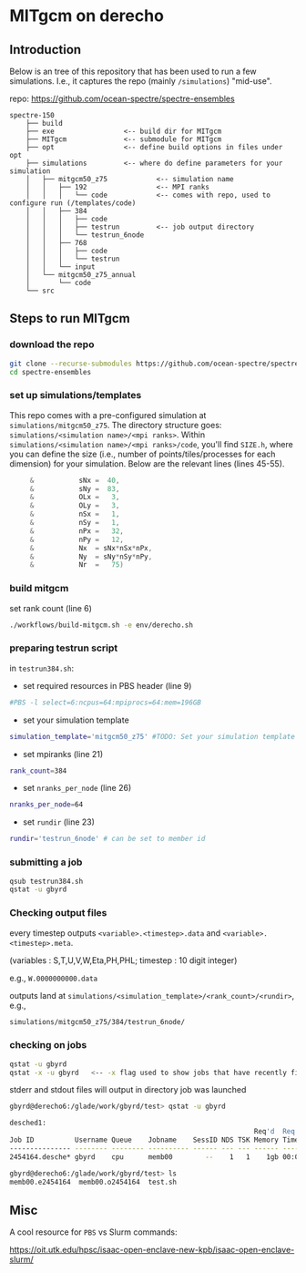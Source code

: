 # MITgcm on derecho

## Introduction
Below is an tree of this repository that has been used to run a few simulations. I.e., it captures the repo (mainly `/simulations`) "mid-use".

repo: https://github.com/ocean-spectre/spectre-ensembles
```
spectre-150
    ├── build
    ├── exe                 <-- build dir for MITgcm
    ├── MITgcm              <-- submodule for MITgcm
    ├── opt                 <-- define build options in files under opt
    ├── simulations         <-- where do define parameters for your simulation
    │   ├── mitgcm50_z75            <-- simulation name
    │   │   ├── 192                 <-- MPI ranks
    │   │   │   └── code            <-- comes with repo, used to configure run (/templates/code)
    │   │   ├── 384
    │   │   │   ├── code
    │   │   │   ├── testrun         <-- job output directory
    │   │   │   └── testrun_6node
    │   │   ├── 768
    │   │   │   ├── code
    │   │   │   └── testrun
    │   │   └── input
    │   └── mitgcm50_z75_annual
    │       └── code
    └── src
```

## Steps to run MITgcm

### download the repo
```bash
git clone --recurse-submodules https://github.com/ocean-spectre/spectre-ensembles
cd spectre-ensembles
```

### set up simulations/templates
This repo comes with a pre-configured simulation at `simulations/mitgcm50_z75`.
The directory structure goes: `simulations/<simulation name>/<mpi ranks>`. Within `simulations/<simulation name>/<mpi ranks>/code`, you'll find `SIZE.h`, where you can define the size (i.e., number of points/tiles/processes for each dimension) for your simulation. Below are the relevant lines (lines 45-55).
```c
     &           sNx =  40,
     &           sNy =  83,
     &           OLx =   3,
     &           OLy =   3,
     &           nSx =   1,
     &           nSy =   1,
     &           nPx =   32,
     &           nPy =   12,
     &           Nx  = sNx*nSx*nPx,
     &           Ny  = sNy*nSy*nPy,
     &           Nr  =   75)
```

### build mitgcm
set rank count (line 6)
```bash
./workflows/build-mitgcm.sh -e env/derecho.sh
```


### preparing testrun script
in `testrun384.sh`:
- set required resources in PBS header (line 9)
```bash
#PBS -l select=6:ncpus=64:mpiprocs=64:mem=196GB
```
- set your simulation template
```bash
simulation_template='mitgcm50_z75' #TODO: Set your simulation template here!
```
- set mpiranks (line 21)
```bash
rank_count=384
```
- set `nranks_per_node` (line 26)
```bash
nranks_per_node=64
```
- set `rundir` (line 23)
```bash
rundir='testrun_6node' # can be set to member id
```


### submitting a job
```bash
qsub testrun384.sh
qstat -u gbyrd
```
### Checking output files
every timestep outputs `<variable>.<timestep>.data` and `<variable>.<timestep>.meta`.

(variables : S,T,U,V,W,Eta,PH,PHL; timestep : 10 digit integer)

e.g., `W.0000000000.data`

outputs land at `simulations/<simulation_template>/<rank_count>/<rundir>`, e.g.,
```bash
simulations/mitgcm50_z75/384/testrun_6node/
```

### checking on jobs
```bash
qstat -u gbyrd
qstat -x -u gbyrd   <-- -x flag used to show jobs that have recently finished
```
stderr and stdout files will output in directory job was launched

```bash
gbyrd@derecho6:/glade/work/gbyrd/test> qstat -u gbyrd

desched1:
                                                            Req'd  Req'd   Elap
Job ID          Username Queue    Jobname    SessID NDS TSK Memory Time  S Time
--------------- -------- -------- ---------- ------ --- --- ------ ----- - -----
2454164.desche* gbyrd    cpu      memb00        --    1   1    1gb 00:00 Q   --

gbyrd@derecho6:/glade/work/gbyrd/test> ls
memb00.e2454164  memb00.o2454164  test.sh
```


## Misc
A cool resource for `PBS` vs Slurm commands:

https://oit.utk.edu/hpsc/isaac-open-enclave-new-kpb/isaac-open-enclave-slurm/


